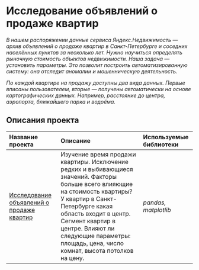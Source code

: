 # Исследование объявлений о продаже квартир

*В нашем распоряжении данные сервиса Яндекс.Недвижимость — архив объявлений о продаже квартир в Санкт-Петербурге и соседних населённых пунктов за несколько лет. Нужно научиться определять рыночную стоимость объектов недвижимости. Наша задача — установить параметры. Это позволит построить автоматизированную систему: она отследит аномалии и мошенническую деятельность.* 

*По каждой квартире на продажу доступны два вида данных. Первые вписаны пользователем, вторые — получены автоматически на основе картографических данных. Например, расстояние до центра, аэропорта, ближайшего парка и водоёма.*

## Описания проекта



| Название проекта | Описание | Используемые библиотеки | 
| :---------------------- | :---------------------- | :---------------------- |
| [Исследование объявлений о продаже квартир](https://github.com/limenbah/Sales-of-apartments-research/tree/main/Sales-of-apartments-research) |Изучение время продажи квартиры. Исключение редких и выбивающиеся значений. Факторы больше всего влияющие на стоимость квартиры? У квартир в Санкт-Петербурге какая область входит в центр. Сегмент квартир в центре. Влияют ли следующие параметры: площадь, цена, число комнат, высота потолков на цену. | *pandas, matplotlib* |
